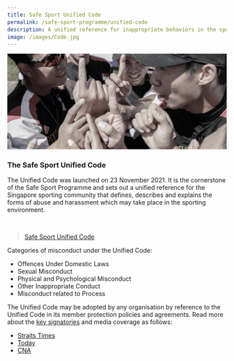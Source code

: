 ```yaml
---
title: Safe Sport Unified Code
permalink: /safe-sport-programme/unified-code
description: A unified reference for inappropriate behaviors in the sporting environment
image: /images/Code.jpg
---
```

![Alt text for image on Isomer site](/images/softball.png)
### The Safe Sport Unified Code

The Unified Code was launched on 23 November 2021. It is the cornerstone of the Safe Sport Programme and sets out a unified reference for the Singapore sporting community that defines, describes and explains the forms of abuse and harassment which may take place in the sporting environment.

<br>

> [Safe Sport Unified Code](/files/Safe%20Sport%20Unified%20Code%20v4.pdf)
	

Categories of misconduct under the Unified Code:
* Offences Under Domestic Laws
* Sexual Misconduct
* Physical and Psychological Misconduct
* Other Inappropriate Conduct
* Misconduct related to Process


The Unified Code may be adopted by any organisation by reference to the Unified Code in its member protection policies and agreements. Read more about the [key signatories](https://www.safesport.sg/safe-sport-programme/key-signatories) and media coverage as follows:
* [Straits Times](https://www.straitstimes.com/sport/safe-sport-commission-launches-safe-sport-unified-code)
* [Today](https://www.todayonline.com/singapore/first-set-safe-sport-rules-covering-sexual-misconduct-psychological-abuse-launched-all)
* [CNA](https://www.youtube.com/watch?v=_gpmpZE_9F4)